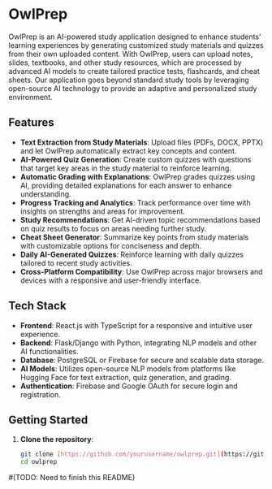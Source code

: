 # OwlPrep

OwlPrep is an AI-powered study application designed to enhance students' learning experiences by generating customized study materials and quizzes from their own uploaded content. With OwlPrep, users can upload notes, slides, textbooks, and other study resources, which are processed by advanced AI models to create tailored practice tests, flashcards, and cheat sheets. Our application goes beyond standard study tools by leveraging open-source AI technology to provide an adaptive and personalized study environment.

## Features

- **Text Extraction from Study Materials**: Upload files (PDFs, DOCX, PPTX) and let OwlPrep automatically extract key concepts and content.
- **AI-Powered Quiz Generation**: Create custom quizzes with questions that target key areas in the study material to reinforce learning.
- **Automatic Grading with Explanations**: OwlPrep grades quizzes using AI, providing detailed explanations for each answer to enhance understanding.
- **Progress Tracking and Analytics**: Track performance over time with insights on strengths and areas for improvement.
- **Study Recommendations**: Get AI-driven topic recommendations based on quiz results to focus on areas needing further study.
- **Cheat Sheet Generator**: Summarize key points from study materials with customizable options for conciseness and depth.
- **Daily AI-Generated Quizzes**: Reinforce learning with daily quizzes tailored to recent study activities.
- **Cross-Platform Compatibility**: Use OwlPrep across major browsers and devices with a responsive and user-friendly interface.

## Tech Stack

- **Frontend**: React.js with TypeScript for a responsive and intuitive user experience.
- **Backend**: Flask/Django with Python, integrating NLP models and other AI functionalities.
- **Database**: PostgreSQL or Firebase for secure and scalable data storage.
- **AI Models**: Utilizes open-source NLP models from platforms like Hugging Face for text extraction, quiz generation, and grading.
- **Authentication**: Firebase and Google OAuth for secure login and registration.

## Getting Started

1. **Clone the repository**:  
   ```bash
   git clone [https://github.com/yourusername/owlprep.git](https://github.com/Shaun-L/OwlPrep.git)
   cd owlprep

#(TODO: Need to finish this README)

